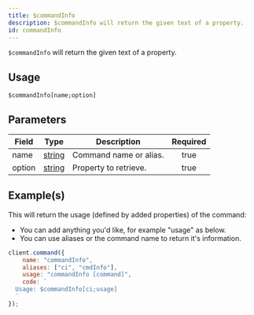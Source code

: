 ```yaml
---
title: $commandInfo
description: $commandInfo will return the given text of a property.
id: commandInfo
---
```


`$commandInfo` will return the given text of a property.

## Usage

```aoi
$commandInfo[name;option]
```

## Parameters

| Field  | Type                                                                                              | Description            | Required |
| ------ | ------------------------------------------------------------------------------------------------- | ---------------------- | :------: |
| name   | [string](https://developer.mozilla.org/en-US/docs/Web/JavaScript/Reference/Global_Objects/String) | Command name or alias. |   true   |
| option | [string](https://developer.mozilla.org/en-US/docs/Web/JavaScript/Reference/Global_Objects/String) | Property to retrieve.  |   true   |

## Example(s)

This will return the usage (defined by added properties) of the command:

-   You can add anything you'd like, for example "usage" as below.
-   You can use aliases or the command name to return it's information.

```javascript
client.command({
    name: "commandInfo",
    aliases: ["ci", "cmdInfo"],
    usage: "commandInfo [command]",
    code: `
  Usage: $commandInfo[ci;usage]
  `
});
```
